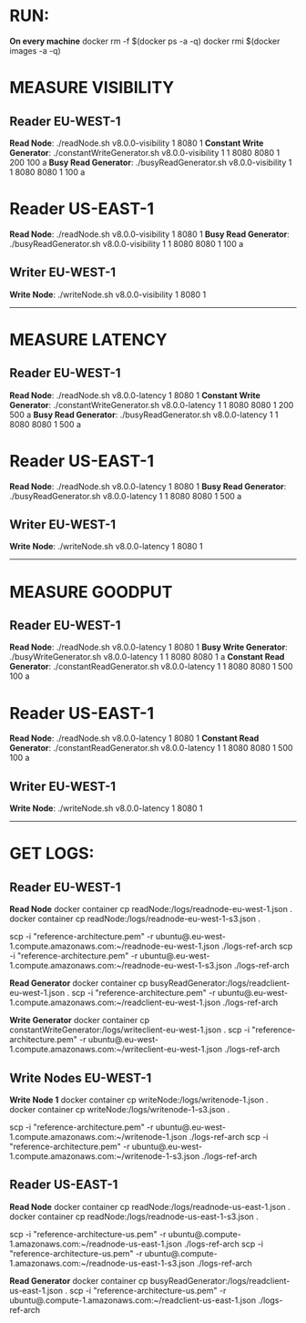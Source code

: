 # RUN:
**On every machine**
docker rm -f $(docker ps -a -q)
docker rmi $(docker images -a -q)

# MEASURE VISIBILITY

## Reader EU-WEST-1
**Read Node**: ./readNode.sh v8.0.0-visibility 1 8080 1
**Constant Write Generator**: ./constantWriteGenerator.sh v8.0.0-visibility 1 1 8080 <read-eu-ip> 8080 <write-ip> 1 200 100 a
**Busy Read Generator**: ./busyReadGenerator.sh v8.0.0-visibility 1 1 8080 <read-eu-ip> 8080 <write-ip> 1 100 a

# Reader US-EAST-1
**Read Node**: ./readNode.sh v8.0.0-visibility 1 8080 1
**Busy Read Generator**: ./busyReadGenerator.sh v8.0.0-visibility 1 1 8080 <read-us-ip> 8080 <write-ip> 1 100 a

## Writer EU-WEST-1
**Write Node**: ./writeNode.sh v8.0.0-visibility 1 8080 1

---
# MEASURE LATENCY

## Reader EU-WEST-1
**Read Node**: ./readNode.sh v8.0.0-latency 1 8080 1
**Constant Write Generator**: ./constantWriteGenerator.sh v8.0.0-latency 1 1 8080 <read-eu-ip> 8080 <write-ip> 1 200 500 a
**Busy Read Generator**: ./busyReadGenerator.sh v8.0.0-latency 1 1 8080 <read-eu-ip> 8080 <write-ip> 1 500 a

# Reader US-EAST-1
**Read Node**: ./readNode.sh v8.0.0-latency 1 8080 1
**Busy Read Generator**: ./busyReadGenerator.sh v8.0.0-latency 1 1 8080 <read-us-ip> 8080 <write-ip> 1 500 a

## Writer EU-WEST-1
**Write Node**: ./writeNode.sh v8.0.0-latency 1 8080 1

---
# MEASURE GOODPUT

## Reader EU-WEST-1
**Read Node**: ./readNode.sh v8.0.0-latency 1 8080 1
**Busy Write Generator**: ./busyWriteGenerator.sh v8.0.0-latency 1 1 8080 <read-eu-ip> 8080 <write-ip> 1 a
**Constant Read Generator**: ./constantReadGenerator.sh v8.0.0-latency 1 1 8080 <read-eu-ip> 8080 <write-ip> 1 500 100 a

# Reader US-EAST-1
**Read Node**: ./readNode.sh v8.0.0-latency 1 8080 1
**Constant Read Generator**: ./constantReadGenerator.sh v8.0.0-latency 1 1 8080 <read-us-ip> 8080 <write-ip> 1 500 100 a

## Writer EU-WEST-1
**Write Node**: ./writeNode.sh v8.0.0-latency 1 8080 1

---
# GET LOGS:
## Reader EU-WEST-1
**Read Node**
docker container cp readNode:/logs/readnode-eu-west-1.json .
docker container cp readNode:/logs/readnode-eu-west-1-s3.json .

scp -i "reference-architecture.pem" -r ubuntu@<DNS>.eu-west-1.compute.amazonaws.com:~/readnode-eu-west-1.json ./logs-ref-arch
scp -i "reference-architecture.pem" -r ubuntu@<DNS>.eu-west-1.compute.amazonaws.com:~/readnode-eu-west-1-s3.json ./logs-ref-arch

**Read Generator**
docker container cp busyReadGenerator:/logs/readclient-eu-west-1.json .
scp -i "reference-architecture.pem" -r ubuntu@<DNS>.eu-west-1.compute.amazonaws.com:~/readclient-eu-west-1.json ./logs-ref-arch

**Write Generator**
docker container cp constantWriteGenerator:/logs/writeclient-eu-west-1.json .
scp -i "reference-architecture.pem" -r ubuntu@<DNS>.eu-west-1.compute.amazonaws.com:~/writeclient-eu-west-1.json ./logs-ref-arch

## Write Nodes EU-WEST-1
**Write Node 1**
docker container cp writeNode:/logs/writenode-1.json .
docker container cp writeNode:/logs/writenode-1-s3.json .

scp -i "reference-architecture.pem" -r ubuntu@<DNS>.eu-west-1.compute.amazonaws.com:~/writenode-1.json ./logs-ref-arch
scp -i "reference-architecture.pem" -r ubuntu@<DNS>.eu-west-1.compute.amazonaws.com:~/writenode-1-s3.json ./logs-ref-arch


## Reader US-EAST-1
**Read Node**
docker container cp readNode:/logs/readnode-us-east-1.json .
docker container cp readNode:/logs/readnode-us-east-1-s3.json .

scp -i "reference-architecture-us.pem" -r ubuntu@<DNS>.compute-1.amazonaws.com:~/readnode-us-east-1.json ./logs-ref-arch
scp -i "reference-architecture-us.pem" -r ubuntu@<DNS>.compute-1.amazonaws.com:~/readnode-us-east-1-s3.json ./logs-ref-arch

**Read Generator**
docker container cp busyReadGenerator:/logs/readclient-us-east-1.json .
scp -i "reference-architecture-us.pem" -r ubuntu@<DNS>.compute-1.amazonaws.com:~/readclient-us-east-1.json ./logs-ref-arch

